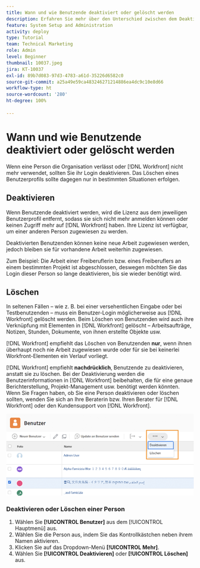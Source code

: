 ```yaml
---
title: Wann und wie Benutzende deaktiviert oder gelöscht werden
description: Erfahren Sie mehr über den Unterschied zwischen dem Deaktivieren und Löschen von Benutzenden. Verwalten Sie dann Benutzerprofile entsprechend den Anforderungen Ihres Unternehmens.
feature: System Setup and Administration
activity: deploy
type: Tutorial
team: Technical Marketing
role: Admin
level: Beginner
thumbnail: 10037.jpeg
jira: KT-10037
exl-id: 89b7d083-97d3-4783-a61d-35226d6582c0
source-git-commit: a25a49e59ca483246271214886ea4dc9c10e8d66
workflow-type: ht
source-wordcount: '280'
ht-degree: 100%

---
```


# Wann und wie Benutzende deaktiviert oder gelöscht werden

Wenn eine Person die Organisation verlässt oder [!DNL Workfront] nicht mehr verwendet, sollten Sie ihr Login deaktivieren. Das Löschen eines Benutzerprofils sollte dagegen nur in bestimmten Situationen erfolgen.

## Deaktivieren

Wenn Benutzende deaktiviert werden, wird die Lizenz aus dem jeweiligen Benutzerprofil entfernt, sodass sie sich nicht mehr anmelden können oder keinen Zugriff mehr auf [!DNL Workfront] haben. Ihre Lizenz ist verfügbar, um einer anderen Person zugewiesen zu werden.

Deaktivierten Benutzenden können keine neue Arbeit zugewiesen werden, jedoch bleiben sie für vorhandene Arbeit weiterhin zugewiesen.

Zum Beispiel: Die Arbeit einer Freiberuflerin bzw. eines Freiberuflers an einem bestimmten Projekt ist abgeschlossen, deswegen möchten Sie das Login dieser Person so lange deaktivieren, bis sie wieder benötigt wird.

## Löschen

In seltenen Fällen – wie z. B. bei einer versehentlichen Eingabe oder bei Testbenutzenden – muss ein Benutzer-Login möglicherweise aus [!DNL Workfront] gelöscht werden. Beim Löschen von Benutzenden wird auch ihre Verknüpfung mit Elementen in [!DNL Workfront] gelöscht – Arbeitsaufträge, Notizen, Stunden, Dokumente, von ihnen erstellte Objekte usw.

[!DNL Workfront] empfiehlt das Löschen von Benutzenden **nur**, wenn ihnen überhaupt noch nie Arbeit zugewiesen wurde oder für sie bei keinerlei Workfront-Elementen ein Verlauf vorliegt.

[!DNL Workfront] empfiehlt **nachdrücklich**, Benutzende zu deaktivieren, anstatt sie zu löschen. Bei der Deaktivierung werden die Benutzerinformationen in [!DNL Workfront] beibehalten, die für eine genaue Berichterstellung, Projekt-Management usw. benötigt werden könnten. Wenn Sie Fragen haben, ob Sie eine Person deaktivieren oder löschen sollten, wenden Sie sich an Ihre Beraterin bzw. Ihren Berater für [!DNL Workfront] oder den Kundensupport von [!DNL Workfront].

![Weitere Menüoptionen auf der Seite [!DNL Users]](assets/admin-fund-adding-users-11.png)

### Deaktivieren oder Löschen einer Person

1. Wählen Sie **[!UICONTROL Benutzer]** aus dem [!UICONTROL Hauptmenü] aus.
1. Wählen Sie die Person aus, indem Sie das Kontrollkästchen neben ihrem Namen aktivieren.
1. Klicken Sie auf das Dropdown-Menü **[!UICONTROL Mehr]**.
1. Wählen Sie **[!UICONTROL Deaktivieren]** oder **[!UICONTROL Löschen]** aus.

